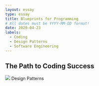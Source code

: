 ```yaml
---
layout: essay
type: essay
title: Blueprints for Programming
# All dates must be YYYY-MM-DD format!
date: 2020-04-23
labels:
  - Coding
  - Design Patterns
  - Software Engineering
---
```

## The Path to Coding Success
<img class="ui medium right floated rounded image" src="../images/se.png"> Design Patterns 
